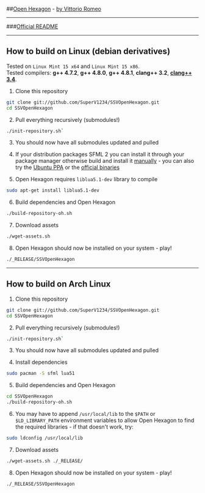 ##[Open Hexagon](http://www.facebook.com/OpenHexagon) - [by Vittorio Romeo](http://vittorioromeo.info) 

---

###[Official README](http://vittorioromeo.info/Downloads/OpenHexagon/README.html)  

---

## How to build on Linux (debian derivatives)

Tested on `Linux Mint 15 x64` and `Linux Mint 15 x86`.  
Tested compilers: **g++ 4.7.2**, **g++ 4.8.0**, **g++ 4.8.1**, **clang++ 3.2**, [**clang++ 3.4**](http://llvm.org/apt/).

1. Clone this repository
```bash
git clone git://github.com/SuperV1234/SSVOpenHexagon.git
cd SSVOpenHexagon
```

2. Pull everything recursively (submodules!)
```bash
./init-repository.sh`
```

3. You should now have all submodules updated and pulled

4. If your distribution packages SFML 2 you can install it through your package manager otherwise build and install it [manually](http://sfmlcoder.wordpress.com/2011/08/16/building-sfml-2-0-with-make-for-gcc/) - you can also try the [Ubuntu PPA](https://github.com/SFML/ubuntu-sfml/wiki) or the [official binaries](http://sfml-dev.org/download/sfml/2.0/)

5. Open Hexagon requires `liblua5.1-dev` library to compile
```bash
sudo apt-get install liblua5.1-dev
```
6. Build dependencies and Open Hexagon
```bash
./build-repository-oh.sh
```

7. Download assets
```bash
./wget-assets.sh
```

8. Open Hexagon should now be installed on your system - play!
```bash
./_RELEASE/SSVOpenHexagon
```

---

## How to build on Arch Linux

1. Clone this repository
```bash
git clone git://github.com/SuperV1234/SSVOpenHexagon.git
cd SSVOpenHexagon
```

2. Pull everything recursively (submodules!)
```bash
./init-repository.sh`
```

3. You should now have all submodules updated and pulled

4. Install dependencies 
```bash
sudo pacman -S sfml lua51
```

5. Build dependencies and Open Hexagon
```bash
cd SSVOpenHexagon
./build-repository-oh.sh
```

6. You may have to append `/usr/local/lib` to the `$PATH` or `$LD_LIBRARY_PATH` environment variables to allow Open Hexagon to find the required libraries - if that doesn't work, try:
```bash
sudo ldconfig /usr/local/lib  
```

7. Download assets
```bash
./wget-assets.sh ./_RELEASE/
```

8. Open Hexagon should now be installed on your system - play!
```bash
./_RELEASE/SSVOpenHexagon
```
